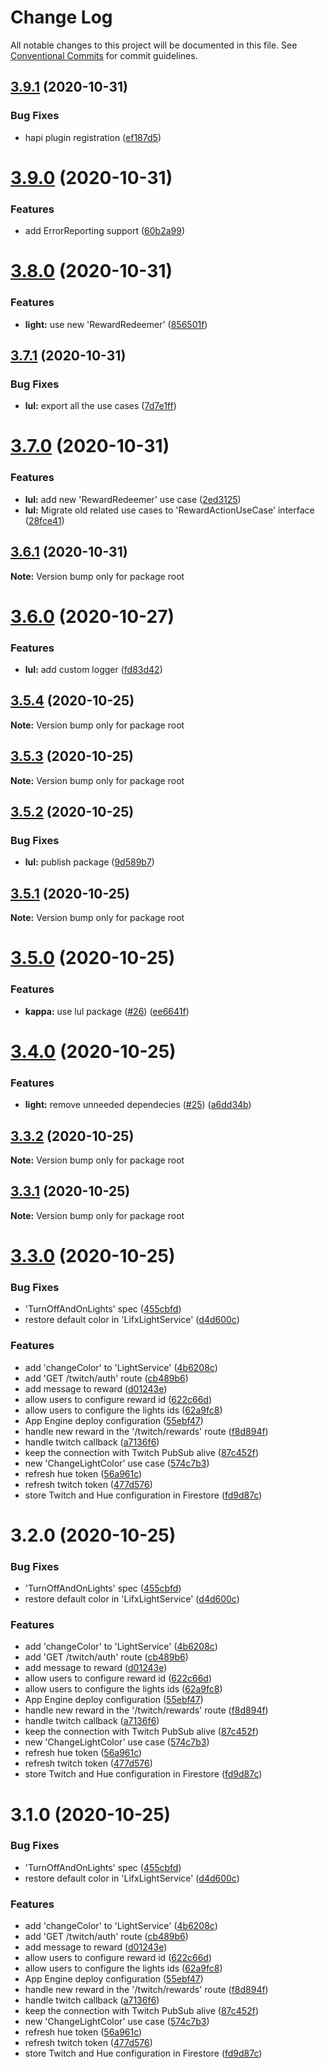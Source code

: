 # Change Log

All notable changes to this project will be documented in this file.
See [Conventional Commits](https://conventionalcommits.org) for commit guidelines.

## [3.9.1](https://github.com/streamdevs/lights/compare/v3.9.0...v3.9.1) (2020-10-31)


### Bug Fixes

* hapi plugin registration ([ef187d5](https://github.com/streamdevs/lights/commit/ef187d54e6e4f7e6e9fdb248a8dd4f7ef3c2733f))





# [3.9.0](https://github.com/streamdevs/lights/compare/v3.8.0...v3.9.0) (2020-10-31)


### Features

* add ErrorReporting support ([60b2a99](https://github.com/streamdevs/lights/commit/60b2a9998f8548ef4e9ef324b8735f9c7903f5ef))





# [3.8.0](https://github.com/streamdevs/lights/compare/v3.7.1...v3.8.0) (2020-10-31)


### Features

* **light:** use new 'RewardRedeemer' ([856501f](https://github.com/streamdevs/lights/commit/856501f38428216ead6eaa297614b94c941587e5))





## [3.7.1](https://github.com/streamdevs/lights/compare/v3.7.0...v3.7.1) (2020-10-31)


### Bug Fixes

* **lul:** export all the use cases ([7d7e1ff](https://github.com/streamdevs/lights/commit/7d7e1ff16e169f51e355e0e0e8a5323f8fdbbe8c))





# [3.7.0](https://github.com/streamdevs/lights/compare/v3.6.1...v3.7.0) (2020-10-31)


### Features

* **lul:** add new 'RewardRedeemer' use case ([2ed3125](https://github.com/streamdevs/lights/commit/2ed312569142d6624475dbc9623e9338f180f353))
* **lul:** Migrate old related use cases to 'RewardActionUseCase' interface ([28fce41](https://github.com/streamdevs/lights/commit/28fce41bee4d028885547cfbd66a9d1ca89a1f5a))





## [3.6.1](https://github.com/streamdevs/lights/compare/v3.6.0...v3.6.1) (2020-10-31)

**Note:** Version bump only for package root





# [3.6.0](https://github.com/streamdevs/lights/compare/v3.5.4...v3.6.0) (2020-10-27)


### Features

* **lul:** add custom logger ([fd83d42](https://github.com/streamdevs/lights/commit/fd83d4269e2bc818de67023a1a7b61e873a40a34))





## [3.5.4](https://github.com/streamdevs/lights/compare/v3.5.3...v3.5.4) (2020-10-25)

**Note:** Version bump only for package root





## [3.5.3](https://github.com/streamdevs/lights/compare/v3.5.2...v3.5.3) (2020-10-25)

**Note:** Version bump only for package root





## [3.5.2](https://github.com/streamdevs/lights/compare/v3.5.1...v3.5.2) (2020-10-25)


### Bug Fixes

* **lul:** publish package ([9d589b7](https://github.com/streamdevs/lights/commit/9d589b7e414aaf8668d53c4bfd817afee6421cf5))





## [3.5.1](https://github.com/streamdevs/lights/compare/v3.5.0...v3.5.1) (2020-10-25)

**Note:** Version bump only for package root





# [3.5.0](https://github.com/streamdevs/lights/compare/v3.4.0...v3.5.0) (2020-10-25)


### Features

* **kappa:** use lul package ([#26](https://github.com/streamdevs/lights/issues/26)) ([ee6641f](https://github.com/streamdevs/lights/commit/ee6641f112237d1c8cc4be604d0e34e8b7497b5d))





# [3.4.0](https://github.com/streamdevs/lights/compare/v3.3.2...v3.4.0) (2020-10-25)


### Features

* **light:** remove unneeded dependecies ([#25](https://github.com/streamdevs/lights/issues/25)) ([a6dd34b](https://github.com/streamdevs/lights/commit/a6dd34b80271d5b757ab7a8f0861647ed1fcb77d))





## [3.3.2](https://github.com/streamdevs/lights/compare/v3.3.1...v3.3.2) (2020-10-25)

**Note:** Version bump only for package root





## [3.3.1](https://github.com/streamdevs/lights/compare/v3.3.0...v3.3.1) (2020-10-25)

**Note:** Version bump only for package root





# [3.3.0](https://github.com/streamdevs/lights/compare/v3.2.0...v3.3.0) (2020-10-25)


### Bug Fixes

* 'TurnOffAndOnLights' spec ([455cbfd](https://github.com/streamdevs/lights/commit/455cbfd214be2fa01a273a3ba8bcaa4472072471))
* restore default color in 'LifxLightService' ([d4d600c](https://github.com/streamdevs/lights/commit/d4d600c6597e2de49964fed689797cce23a37212))


### Features

* add 'changeColor' to 'LightService' ([4b6208c](https://github.com/streamdevs/lights/commit/4b6208cc8dceeb0fa61fd19b305fb07d602ec176))
* add 'GET /twitch/auth' route ([cb489b6](https://github.com/streamdevs/lights/commit/cb489b6c766c3d4b1e849e10c3f19b333b87c5b9))
* add message to reward ([d01243e](https://github.com/streamdevs/lights/commit/d01243e2f3be56549b0a39a76e0b871749394465))
* allow users to configure reward id ([622c66d](https://github.com/streamdevs/lights/commit/622c66dbc744f2081c7c7811e7b0e38acd275db5))
* allow users to configure the lights ids ([62a9fc8](https://github.com/streamdevs/lights/commit/62a9fc81484721a2b97fe81467129aa5a982f7d1))
* App Engine deploy configuration ([55ebf47](https://github.com/streamdevs/lights/commit/55ebf4788c69e8f0d70b06734b92445e288217dd))
* handle new reward in the '/twitch/rewards' route ([f8d894f](https://github.com/streamdevs/lights/commit/f8d894fb378f074b68e28db4ea925e0466155afd))
* handle twitch callback ([a7136f6](https://github.com/streamdevs/lights/commit/a7136f6876d6b0d412ab20b4b38ceb5ce0ef1290))
* keep the connection with Twitch PubSub alive ([87c452f](https://github.com/streamdevs/lights/commit/87c452f9b84dcc1d8e280abca1b56265854d3b4b))
* new 'ChangeLightColor' use case ([574c7b3](https://github.com/streamdevs/lights/commit/574c7b377add21e548828d6e50bbcf74b629432f))
* refresh hue token ([56a961c](https://github.com/streamdevs/lights/commit/56a961cabda96cacb47d2648118d5bca05f51f7b))
* refresh twitch token ([477d576](https://github.com/streamdevs/lights/commit/477d576ccfb65760bc85cdcaa676bbc2dd904951))
* store Twitch and Hue configuration in Firestore ([fd9d87c](https://github.com/streamdevs/lights/commit/fd9d87c9a725909cacd9b8a02a1194eb029181a5))





# 3.2.0 (2020-10-25)


### Bug Fixes

* 'TurnOffAndOnLights' spec ([455cbfd](https://github.com/streamdevs/lights/commit/455cbfd214be2fa01a273a3ba8bcaa4472072471))
* restore default color in 'LifxLightService' ([d4d600c](https://github.com/streamdevs/lights/commit/d4d600c6597e2de49964fed689797cce23a37212))


### Features

* add 'changeColor' to 'LightService' ([4b6208c](https://github.com/streamdevs/lights/commit/4b6208cc8dceeb0fa61fd19b305fb07d602ec176))
* add 'GET /twitch/auth' route ([cb489b6](https://github.com/streamdevs/lights/commit/cb489b6c766c3d4b1e849e10c3f19b333b87c5b9))
* add message to reward ([d01243e](https://github.com/streamdevs/lights/commit/d01243e2f3be56549b0a39a76e0b871749394465))
* allow users to configure reward id ([622c66d](https://github.com/streamdevs/lights/commit/622c66dbc744f2081c7c7811e7b0e38acd275db5))
* allow users to configure the lights ids ([62a9fc8](https://github.com/streamdevs/lights/commit/62a9fc81484721a2b97fe81467129aa5a982f7d1))
* App Engine deploy configuration ([55ebf47](https://github.com/streamdevs/lights/commit/55ebf4788c69e8f0d70b06734b92445e288217dd))
* handle new reward in the '/twitch/rewards' route ([f8d894f](https://github.com/streamdevs/lights/commit/f8d894fb378f074b68e28db4ea925e0466155afd))
* handle twitch callback ([a7136f6](https://github.com/streamdevs/lights/commit/a7136f6876d6b0d412ab20b4b38ceb5ce0ef1290))
* keep the connection with Twitch PubSub alive ([87c452f](https://github.com/streamdevs/lights/commit/87c452f9b84dcc1d8e280abca1b56265854d3b4b))
* new 'ChangeLightColor' use case ([574c7b3](https://github.com/streamdevs/lights/commit/574c7b377add21e548828d6e50bbcf74b629432f))
* refresh hue token ([56a961c](https://github.com/streamdevs/lights/commit/56a961cabda96cacb47d2648118d5bca05f51f7b))
* refresh twitch token ([477d576](https://github.com/streamdevs/lights/commit/477d576ccfb65760bc85cdcaa676bbc2dd904951))
* store Twitch and Hue configuration in Firestore ([fd9d87c](https://github.com/streamdevs/lights/commit/fd9d87c9a725909cacd9b8a02a1194eb029181a5))





# 3.1.0 (2020-10-25)


### Bug Fixes

* 'TurnOffAndOnLights' spec ([455cbfd](https://github.com/streamdevs/lights/commit/455cbfd214be2fa01a273a3ba8bcaa4472072471))
* restore default color in 'LifxLightService' ([d4d600c](https://github.com/streamdevs/lights/commit/d4d600c6597e2de49964fed689797cce23a37212))


### Features

* add 'changeColor' to 'LightService' ([4b6208c](https://github.com/streamdevs/lights/commit/4b6208cc8dceeb0fa61fd19b305fb07d602ec176))
* add 'GET /twitch/auth' route ([cb489b6](https://github.com/streamdevs/lights/commit/cb489b6c766c3d4b1e849e10c3f19b333b87c5b9))
* add message to reward ([d01243e](https://github.com/streamdevs/lights/commit/d01243e2f3be56549b0a39a76e0b871749394465))
* allow users to configure reward id ([622c66d](https://github.com/streamdevs/lights/commit/622c66dbc744f2081c7c7811e7b0e38acd275db5))
* allow users to configure the lights ids ([62a9fc8](https://github.com/streamdevs/lights/commit/62a9fc81484721a2b97fe81467129aa5a982f7d1))
* App Engine deploy configuration ([55ebf47](https://github.com/streamdevs/lights/commit/55ebf4788c69e8f0d70b06734b92445e288217dd))
* handle new reward in the '/twitch/rewards' route ([f8d894f](https://github.com/streamdevs/lights/commit/f8d894fb378f074b68e28db4ea925e0466155afd))
* handle twitch callback ([a7136f6](https://github.com/streamdevs/lights/commit/a7136f6876d6b0d412ab20b4b38ceb5ce0ef1290))
* keep the connection with Twitch PubSub alive ([87c452f](https://github.com/streamdevs/lights/commit/87c452f9b84dcc1d8e280abca1b56265854d3b4b))
* new 'ChangeLightColor' use case ([574c7b3](https://github.com/streamdevs/lights/commit/574c7b377add21e548828d6e50bbcf74b629432f))
* refresh hue token ([56a961c](https://github.com/streamdevs/lights/commit/56a961cabda96cacb47d2648118d5bca05f51f7b))
* refresh twitch token ([477d576](https://github.com/streamdevs/lights/commit/477d576ccfb65760bc85cdcaa676bbc2dd904951))
* store Twitch and Hue configuration in Firestore ([fd9d87c](https://github.com/streamdevs/lights/commit/fd9d87c9a725909cacd9b8a02a1194eb029181a5))
